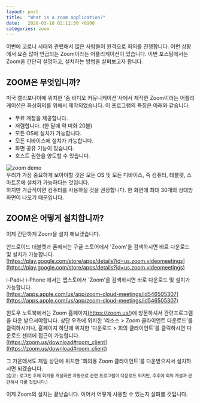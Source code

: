 ```yaml
---
layout: post
title:  "What is a zoom application?"
date:   2020-03-16 02:11:30 +0900
categories: zoom
---
```

이번에 코로나 사태와 관련해서 많은 사람들이 원격으로 회의를 진행합니다. 
이런 상황에서 요즘 많이 언급되는 Zoom이라는 어플리케이션이 있습니다. 
이번 포스팅에서는 Zoom을 간단히 설명하고, 설치하는 방법을 살펴보고자 합니다. 

ZOOM은 무엇입니까?
---

미국 캘리포니아에 위치한 '줌 비디오 커뮤니케이션'사에서 제작한 Zoom이라는 어플리케이션은 화상회의를 위해서 제작되었습니다. 
이 프로그램의 특징은 아래와 같습니다.

- 무료 계정을 제공합니다.
- 저렴합니다. (한 달에 약 미화 20불)
- 모든 OS에 설치가 가능합니다.
- 모든 디바이스에 설치가 가능합니다.
- 화면 공유 기능이 있습니다.
- 호스트 권한을 양도할 수 있습니다.

![zoom demo](/kys/assets/img/2020-03-16-post-01.png)   
우리가 가장 중요하게 보아야할 것은 모든 OS 및 모든 디바이스, 즉 컴퓨터, 테블렛, 스마트폰에 설치가 가능하다는 것입니다.   
하지만 가급적이면 컴퓨터를 사용하실 것을 권장합니다. 
한 화면에 최대 30개의 상대방 화면이 나오기 때문입니다.
  
ZOOM은 어떻게 설치합니까?
---

이제 간단하게 Zoom을 설치 해보겠습니다.

안드로이드 데블렛과 폰에서는 구글 스토어에서 'Zoom'을 검색하시면 바로 다운로드 및 설치가 가능합니다.   
[https://play.google.com/store/apps/details?id=us.zoom.videomeetings](https://play.google.com/store/apps/details?id=us.zoom.videomeetings)

i-Pad나 i-Phone 에서는 앱스토에서 'Zoom'을 검색하시면 바로 다운로드 및 설치가 가능합니다.   
[https://apps.apple.com/us/app/zoom-cloud-meetings/id546505307](https://apps.apple.com/us/app/zoom-cloud-meetings/id546505307)

윈도우 노트북에서는 Zoom 홈페이지[(https://zoom.us/)](https://zoom.us/)에 방문하셔서 관련프로그램을 다운 받으셔야합니다.
상단 우측에 위치한 '리소스 > Zoom 클라이언트 다운로드'를 클릭하시거나,
홈페이지 하단에 위치한 '다운로드 > 회의 클라이언트'를 클릭하시면 다운로드 센터에 접근이 가능합니다.  
[https://zoom.us/download#room_client](https://zoom.us/download#room_client)

그 가운데서도 제일 상단에 위치한 '회의용 Zoom 클라이언트'를 다운받으셔서 설치하시면 되겠습니다.  
<small>
(참고 : 로그인 후에 회의를 개설하면 자동으로 관련 프로그램이 다운로드 되지만, 추후에 회의 개설과 관련해서 다룰 것입니다.)
</small>

이제 Zoom의 설치는 끝났습니다. 이어서 어떻게 사용할 수 있는지 살펴볼 것입니다.